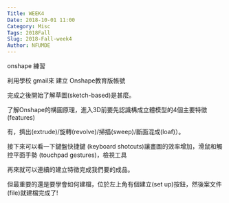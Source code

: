 ```yaml
---
Title: WEEK4
Date: 2018-10-01 11:00
Category: Misc
Tags: 2018Fall
Slug: 2018-Fall-week4
Author: NFUMDE
---
```


onshape 練習

<!-- PELICAN_END_SUMMARY -->

利用學校 gmail來 建立 Onshape教育版帳號

完成之後開始了解草圖(sketch-based)是甚麼。

了解Onshape的構圖原理，進入3D前要先認識構成立體模型的4個主要特徵 (features)

有，擠出(extrude)/旋轉(revolve)/掃描(sweep)/斷面混成(loaf)）。

接下來可以看一下鍵盤快捷鍵 (keyboard shotcuts)讓畫圖的效率增加，滑鼠和觸控平面手勢 (touchpad gestures)，檢視工具

再來就可以連續的建立特徵完成我們要的成品。

但最重要的還是要學會如何建檔，位於左上角有個建立(set up)按鈕，然後案文件(file)就建檔完成了!



